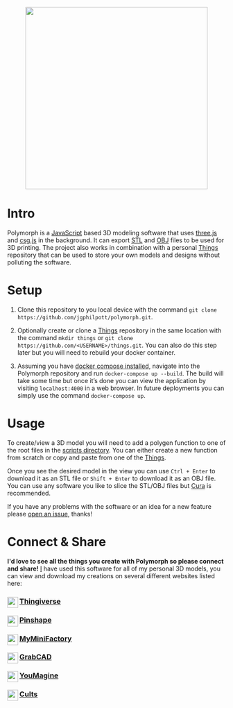 <p align="center"><img width="420" height="420" src="https://github.com/jgphilpott/polymorph/blob/master/app/imgs/theme/logo/plus/small/colored.png"></p>

# Intro

Polymorph is a [JavaScript](https://en.wikipedia.org/wiki/JavaScript) based 3D modeling software that uses [three.js](https://github.com/mrdoob/three.js) and [csg.js](https://github.com/evanw/csg.js) in the background. It can export [STL](https://en.wikipedia.org/wiki/STL_(file_format)) and [OBJ](https://en.wikipedia.org/wiki/Wavefront_.obj_file) files to be used for 3D printing. The project also works in combination with a personal [Things](https://github.com/jgphilpott/things) repository that can be used to store your own models and designs without polluting the software.

# Setup

1) Clone this repository to you local device with the command `git clone https://github.com/jgphilpott/polymorph.git`.

2) Optionally create or clone a [Things](https://github.com/jgphilpott/things) repository in the same location with the command `mkdir things` or `git clone https://github.com/<USERNAME>/things.git`. You can also do this step later but you will need to rebuild your docker container.

3) Assuming you have [docker compose installed](https://docs.docker.com/compose/install), navigate into the Polymorph repository and run `docker-compose up --build`. The build will take some time but once it’s done you can view the application by visiting `localhost:4000` in a web browser. In future deployments you can simply use the command `docker-compose up`.

# Usage

To create/view a 3D model you will need to add a polygen function to one of the root files in the [scripts directory](https://github.com/jgphilpott/polymorph/tree/master/app/scripts). You can either create a new function from scratch or copy and paste from one of the [Things](https://github.com/jgphilpott/things).

Once you see the desired model in the view you can use `Ctrl + Enter` to download it as an STL file or `Shift + Enter` to download it as an OBJ file. You can use any software you like to slice the STL/OBJ files but [Cura](https://github.com/Ultimaker/Cura) is recommended.

If you have any problems with the software or an idea for a new feature please [open an issue](https://github.com/jgphilpott/polymorph/issues), thanks!

# Connect & Share

**I'd love to see all the things you create with Polymorph so please connect and share!** [I](https://github.com/jgphilpott) have used this software for all of my personal 3D models, you can view and download my creations on several different websites listed here:

### <img align="left" width="25" height="25" src="https://www.thingiverse.com/favicon.ico"> [Thingiverse](https://www.thingiverse.com/jgphilpott)
### <img align="left" width="25" height="25" src="https://pinshape.com/favicon.ico"> [Pinshape](https://pinshape.com/users/964002)
### <img align="left" width="25" height="25" src="https://www.myminifactory.com/favicon.ico"> [MyMiniFactory](https://www.myminifactory.com/users/jgphilpott)
### <img align="left" width="25" height="25" src="https://grabcad.com/favicon.ico"> [GrabCAD](https://grabcad.com/jacob.philpott-1)
### <img align="left" width="25" height="25" src="https://www.youmagine.com/favicon.ico"> [YouMagine](https://www.youmagine.com/jgphilpott)
### <img align="left" width="25" height="25" src="https://cults3d.com/favicon.ico"> [Cults](https://cults3d.com/en/users/jgphilpott)